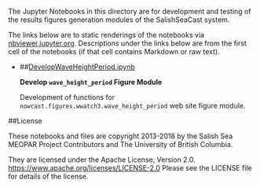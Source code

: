 The Jupyter Notebooks in this directory are for development and testing of
the results figures generation modules of the SalishSeaCast system.

The links below are to static renderings of the notebooks via
[nbviewer.jupyter.org](https://nbviewer.jupyter.org/).
Descriptions under the links below are from the first cell of the notebooks
(if that cell contains Markdown or raw text).

* ##[DevelopWaveHeightPeriod.ipynb](https://nbviewer.jupyter.org/urls/bitbucket.org/salishsea/salishseanowcast/raw/tip/notebooks/figures/wwatch3/DevelopWaveHeightPeriod.ipynb)  
    
    **Develop `wave_height_period` Figure Module**  
      
    Development of functions for `nowcast.figures.wwatch3.wave_height_period` web site figure module.  


##License

These notebooks and files are copyright 2013-2018
by the Salish Sea MEOPAR Project Contributors
and The University of British Columbia.

They are licensed under the Apache License, Version 2.0.
https://www.apache.org/licenses/LICENSE-2.0
Please see the LICENSE file for details of the license.
